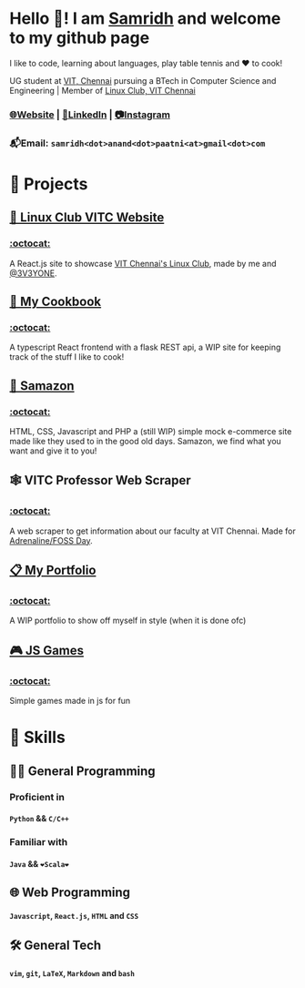 # Hello 👋! I am [Samridh](https://www.samridh.live) and welcome to my github page
I like to code, learning about languages, play table tennis and ❤️ to cook!

<!-- 🇮🇳 | 🏳️‍🌈 -->

UG student at [VIT, Chennai](https://chennai.vit.ac.in/) pursuing a BTech in Computer Science and Engineering | Member of [Linux Club, VIT Chennai](https://github.com/lugvitc)

### [🌐Website](https://samridh.live) | [🤝LinkedIn](https://www.linkedin.com/in/samridh-anand-paatni-57a045215/) |  [📷Instagram](https://www.instagram.com/samridhpaatni/)

### 📬Email: `samridh<dot>anand<dot>paatni<at>gmail<dot>com`

# 💼 Projects

## [🐧 Linux Club VITC Website](https://lugvitc.github.io/)
### [:octocat:](https://github.com/lugvitc/lugvitc.github.io)
A React.js site to showcase [VIT Chennai's Linux Club](https://github.com/lugvitc), made by me and [@3V3YONE](https://github.com/3V3RYONE).

## [🥣 My Cookbook](https://cookbook-demo-the5thaxiom.herokuapp.com/)
### [:octocat:](https://github.com/The5thAxiom/cookbook)
A typescript React frontend with a flask REST api, a WIP site for keeping track of the stuff I like to cook!

## [🛒 Samazon](https://samazon-demo-the5thaxiom.herokuapp.com/)
### [:octocat:](https://github.com/The5thAxiom/samazon)
HTML, CSS, Javascript and PHP a (still WIP) simple mock e-commerce site made like they used to in the good old days. Samazon, we find what you want and give it to you!

## 🕸️ VITC Professor Web Scraper
### [:octocat:](https://github.com/The5thAxiom/vitc-professor-scraper)
A web scraper to get information about our faculty at VIT Chennai. Made for [Adrenaline/FOSS Day](https://lugvitc.github.io/#/events#adrenaline).

## [📋 My Portfolio ](https://www.samridh.live)
### [:octocat:](https://github.com/The5thAxiom/portfolio)
A WIP portfolio to show off myself in style (when it is done ofc)

## [🎮 JS Games](https://jsgames.samridh.live)
### [:octocat:](https://github.com/The5thAxiom/jsGames)
Simple games made in js for fun

# 🧰 Skills

## 👨‍💻 General Programming
### Proficient in
#### `Python` && `C/C++`

### Familiar with
#### `Java` && `❤️Scala❤️`

## 🌐 Web Programming
#### `Javascript`, `React.js`, `HTML` and `CSS`

## 🛠️ General Tech
#### `vim`, `git`, `LaTeX`, `Markdown` and `bash`
